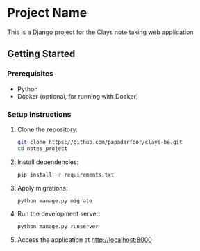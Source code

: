 # Project Name

This is a Django project for the Clays note taking web application

## Getting Started

### Prerequisites

- Python 
- Docker (optional, for running with Docker)

### Setup Instructions

1. Clone the repository:

    ```bash
    git clone https://github.com/papadarfoor/clays-be.git
    cd notes_project
    ```

2. Install dependencies:

    ```bash
    pip install -r requirements.txt
    ```

3. Apply migrations:

    ```bash
    python manage.py migrate
    ```


4. Run the development server:

    ```bash
    python manage.py runserver
    ```

5. Access the application at [http://localhost:8000](http://localhost:8000)


